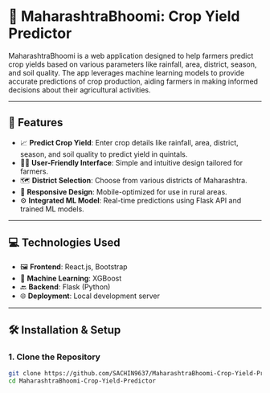 # 🌾 MaharashtraBhoomi: Crop Yield Predictor

MaharashtraBhoomi is a web application designed to help farmers predict crop yields based on various parameters like rainfall, area, district, season, and soil quality. The app leverages machine learning models to provide accurate predictions of crop production, aiding farmers in making informed decisions about their agricultural activities.

---

## 🚀 Features

- 📈 **Predict Crop Yield**: Enter crop details like rainfall, area, district, season, and soil quality to predict yield in quintals.
- 🧑‍🌾 **User-Friendly Interface**: Simple and intuitive design tailored for farmers.
- 🗺️ **District Selection**: Choose from various districts of Maharashtra.
- 📱 **Responsive Design**: Mobile-optimized for use in rural areas.
- ⚙️ **Integrated ML Model**: Real-time predictions using Flask API and trained ML models.

---

## 💻 Technologies Used

- 🖼️ **Frontend**: React.js, Bootstrap
- 🧠 **Machine Learning**: XGBoost
- 🔙 **Backend**: Flask (Python)
- 🌐 **Deployment**: Local development server

---

## 🛠️ Installation & Setup

### 1. Clone the Repository

```bash
git clone https://github.com/SACHIN9637/MaharashtraBhoomi-Crop-Yield-Predictor.git
cd MaharashtraBhoomi-Crop-Yield-Predictor




